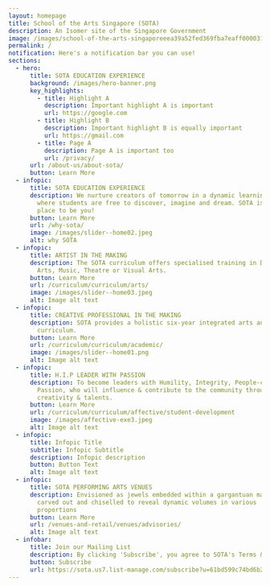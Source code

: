 ```yaml
---
layout: homepage
title: School of the Arts Singapore (SOTA)
description: An Isomer site of the Singapore Government
image: /images/school-of-the-arts-singaporeeea39a52fed369fba7eaff0000314707.png
permalink: /
notification: Here's a notification bar you can use!
sections:
  - hero:
      title: SOTA EDUCATION EXPERIENCE
      background: /images/hero-banner.png
      key_highlights:
        - title: Highlight A
          description: Important highlight A is important
          url: https://google.com
        - title: Highlight B
          description: Important highlight B is equally important
          url: https://gmail.com
        - title: Page A
          description: Page A is important too
          url: /privacy/
      url: /about-us/about-sota/
      button: Learn More
  - infopic:
      title: SOTA EDUCATION EXPERIENCE
      description: We nurture creators of tomorrow in a dynamic learning environment,
        where students are free to discover, imagine and dream. SOTA is the
        place to be you!
      button: Learn More
      url: /why-sota/
      image: /images/slider--home02.jpeg
      alt: why SOTA
  - infopic:
      title: ARTIST IN THE MAKING
      description: The SOTA curriculum offers specialised training in Dance, Literary
        Arts, Music, Theatre or Visual Arts.
      button: Learn More
      url: /curriculum/curriculum/arts/
      image: /images/slider--home03.jpeg
      alt: Image alt text
  - infopic:
      title: CREATIVE PROFESSIONAL IN THE MAKING
      description: SOTA provides a holistic six-year integrated arts and academic
        curriculum.
      button: Learn More
      url: /curriculum/curriculum/academic/
      image: /images/slider--home01.png
      alt: Image alt text
  - infopic:
      title: H.I.P LEADER WITH PASSION
      description: To become leaders with Humility, Integrity, People-centredness and
        Passion, who will influence & contribute to the community through their
        creativity & talents.
      button: Learn More
      url: /curriculum/curriculum/affective/student-development
      image: /images/affective-exe3.jpeg
      alt: Image alt text
  - infopic:
      title: Infopic Title
      subtitle: Infopic Subtitle
      description: Infopic description
      button: Button Text
      alt: Image alt text
  - infopic:
      title: SOTA PERFORMING ARTS VENUES
      description: Envisioned as jewels embedded within a gargantuan mass of stone,
        carved out and chiselled to reveal dynamic volumes in various
        proportions
      button: Learn More
      url: /venues-and-retail/venues/advisories/
      alt: Image alt text
  - infobar:
      title: Join our Mailing List
      description: By clicking 'Subscribe', you agree to SOTA's Terms & Conditions
      button: Subscribe
      url: https://sota.us7.list-manage.com/subscribe?u=61bd599c74bd6b2b5ecd91883&id=e902ebb4b9
---
```

